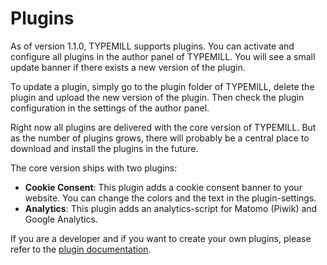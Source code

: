 # Plugins

As of version 1.1.0, TYPEMILL supports plugins. You can activate and configure all plugins in the author panel of TYPEMILL. You will see a small update banner if there exists a new version of the plugin.

To update a plugin, simply go to the plugin folder of TYPEMILL, delete the plugin and upload the new version of the plugin. Then check the plugin configuration in the settings of the author panel. 

Right now all plugins are delivered with the core version of TYPEMILL. But as the number of plugins grows, there will probably be a central place to download and install the plugins in the future.

The core version ships with two plugins:

* **Cookie Consent**: This plugin adds a cookie consent banner to your website. You can change the colors and the text in the plugin-settings.
* **Analytics**: This plugin adds an analytics-script for Matomo (Piwik) and Google Analytics.

If you are a developer and if you want to create your own plugins, please refer to the [plugin documentation](/plugin-developers).

